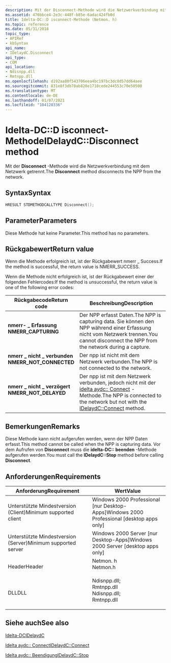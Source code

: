 ```yaml
---
description: Mit der Disconnect-Methode wird die Netzwerkverbindung mit dem Netzwerk getrennt.
ms.assetid: 476bbce4-2e3c-448f-b85e-6adac424fb0d
title: Idelta-DC::D isconnect-Methode (Netmon. h)
ms.topic: reference
ms.date: 05/31/2018
topic_type:
- APIRef
- kbSyntax
api_name:
- IDelaydC.Disconnect
api_type:
- COM
api_location:
- Ndisnpp.dll
- Rmtnpp.dll
ms.openlocfilehash: d192aa80f543706eea4bc197bc3dc8d57dd64aee
ms.sourcegitcommit: 831e8f3db78ab820e1710cede244553c70e50500
ms.translationtype: MT
ms.contentlocale: de-DE
ms.lasthandoff: 01/07/2021
ms.locfileid: "104128336"
---
```

# <a name="idelaydcdisconnect-method"></a><span data-ttu-id="5222a-103">Idelta-DC::D isconnect-Methode</span><span class="sxs-lookup"><span data-stu-id="5222a-103">IDelaydC::Disconnect method</span></span>

<span data-ttu-id="5222a-104">Mit der **Disconnect** -Methode wird die Netzwerkverbindung mit dem Netzwerk getrennt.</span><span class="sxs-lookup"><span data-stu-id="5222a-104">The **Disconnect** method disconnects the NPP from the network.</span></span>

## <a name="syntax"></a><span data-ttu-id="5222a-105">Syntax</span><span class="sxs-lookup"><span data-stu-id="5222a-105">Syntax</span></span>


```C++
HRESULT STDMETHODCALLTYPE Disconnect();
```



## <a name="parameters"></a><span data-ttu-id="5222a-106">Parameter</span><span class="sxs-lookup"><span data-stu-id="5222a-106">Parameters</span></span>

<span data-ttu-id="5222a-107">Diese Methode hat keine Parameter.</span><span class="sxs-lookup"><span data-stu-id="5222a-107">This method has no parameters.</span></span>

## <a name="return-value"></a><span data-ttu-id="5222a-108">Rückgabewert</span><span class="sxs-lookup"><span data-stu-id="5222a-108">Return value</span></span>

<span data-ttu-id="5222a-109">Wenn die Methode erfolgreich ist, ist der Rückgabewert nmerr \_ Success.</span><span class="sxs-lookup"><span data-stu-id="5222a-109">If the method is successful, the return value is NMERR\_SUCCESS.</span></span>

<span data-ttu-id="5222a-110">Wenn die Methode nicht erfolgreich ist, ist der Rückgabewert einer der folgenden Fehlercodes:</span><span class="sxs-lookup"><span data-stu-id="5222a-110">If the method is unsuccessful, the return value is one of the following error codes:</span></span>



| <span data-ttu-id="5222a-111">Rückgabecode</span><span class="sxs-lookup"><span data-stu-id="5222a-111">Return code</span></span>                                                                                          | <span data-ttu-id="5222a-112">Beschreibung</span><span class="sxs-lookup"><span data-stu-id="5222a-112">Description</span></span>                                                                                                       |
|------------------------------------------------------------------------------------------------------|-------------------------------------------------------------------------------------------------------------------|
| <dl> <span data-ttu-id="5222a-113"><dt>**nmerr- \_ Erfassung**</dt></span><span class="sxs-lookup"><span data-stu-id="5222a-113"><dt>**NMERR\_CAPTURING**</dt></span></span> </dl>      | <span data-ttu-id="5222a-114">Der NPP erfasst Daten.</span><span class="sxs-lookup"><span data-stu-id="5222a-114">The NPP is capturing data.</span></span> <span data-ttu-id="5222a-115">Sie können den NPP während einer Erfassung nicht vom Netzwerk trennen.</span><span class="sxs-lookup"><span data-stu-id="5222a-115">You cannot disconnect the NPP from the network during a capture.</span></span><br/>            |
| <dl> <span data-ttu-id="5222a-116"><dt>**nmerr \_ nicht \_ verbunden**</dt></span><span class="sxs-lookup"><span data-stu-id="5222a-116"><dt>**NMERR\_NOT\_CONNECTED**</dt></span></span> </dl> | <span data-ttu-id="5222a-117">Der npp ist nicht mit dem Netzwerk verbunden.</span><span class="sxs-lookup"><span data-stu-id="5222a-117">The NPP is not connected to the network.</span></span><br/>                                                               |
| <dl> <span data-ttu-id="5222a-118"><dt>**nmerr \_ nicht \_ verzögert**</dt></span><span class="sxs-lookup"><span data-stu-id="5222a-118"><dt>**NMERR\_NOT\_DELAYED**</dt></span></span> </dl>   | <span data-ttu-id="5222a-119">Der npp ist mit dem Netzwerk verbunden, jedoch nicht mit der [idelta aydc:: Connect](idelaydc-connect.md) -Methode.</span><span class="sxs-lookup"><span data-stu-id="5222a-119">The NPP is connected to the network but not with the [IDelaydC::Connect](idelaydc-connect.md) method.</span></span><br/> |



 

## <a name="remarks"></a><span data-ttu-id="5222a-120">Bemerkungen</span><span class="sxs-lookup"><span data-stu-id="5222a-120">Remarks</span></span>

<span data-ttu-id="5222a-121">Diese Methode kann nicht aufgerufen werden, wenn der NPP Daten erfasst.</span><span class="sxs-lookup"><span data-stu-id="5222a-121">This method cannot be called when the NPP is capturing data.</span></span> <span data-ttu-id="5222a-122">Vor dem Aufrufen von **Disconnect** muss die **idelta-DC:: beenden** -Methode aufgerufen werden.</span><span class="sxs-lookup"><span data-stu-id="5222a-122">You must call the **IDelaydC::Stop** method before calling **Disconnect**.</span></span>

## <a name="requirements"></a><span data-ttu-id="5222a-123">Anforderungen</span><span class="sxs-lookup"><span data-stu-id="5222a-123">Requirements</span></span>



| <span data-ttu-id="5222a-124">Anforderung</span><span class="sxs-lookup"><span data-stu-id="5222a-124">Requirement</span></span> | <span data-ttu-id="5222a-125">Wert</span><span class="sxs-lookup"><span data-stu-id="5222a-125">Value</span></span> |
|-------------------------------------|----------------------------------------------------------------------------------------------------------------------------------------------------------|
| <span data-ttu-id="5222a-126">Unterstützte Mindestversion (Client)</span><span class="sxs-lookup"><span data-stu-id="5222a-126">Minimum supported client</span></span><br/> | <span data-ttu-id="5222a-127">Windows 2000 Professional \[nur Desktop-Apps\]</span><span class="sxs-lookup"><span data-stu-id="5222a-127">Windows 2000 Professional \[desktop apps only\]</span></span><br/>                                                                                               |
| <span data-ttu-id="5222a-128">Unterstützte Mindestversion (Server)</span><span class="sxs-lookup"><span data-stu-id="5222a-128">Minimum supported server</span></span><br/> | <span data-ttu-id="5222a-129">Windows 2000 Server \[nur Desktop-Apps\]</span><span class="sxs-lookup"><span data-stu-id="5222a-129">Windows 2000 Server \[desktop apps only\]</span></span><br/>                                                                                                     |
| <span data-ttu-id="5222a-130">Header</span><span class="sxs-lookup"><span data-stu-id="5222a-130">Header</span></span><br/>                   | <dl> <span data-ttu-id="5222a-131"><dt>Netmon. h</dt></span><span class="sxs-lookup"><span data-stu-id="5222a-131"><dt>Netmon.h</dt></span></span> </dl>                                                                      |
| <span data-ttu-id="5222a-132">DLL</span><span class="sxs-lookup"><span data-stu-id="5222a-132">DLL</span></span><br/>                      | <dl> <span data-ttu-id="5222a-133"><dt>Ndisnpp.dll; </dt> <dt>Rmtnpp.dll</dt></span><span class="sxs-lookup"><span data-stu-id="5222a-133"><dt>Ndisnpp.dll; </dt> <dt>Rmtnpp.dll</dt></span></span> </dl> |



## <a name="see-also"></a><span data-ttu-id="5222a-134">Siehe auch</span><span class="sxs-lookup"><span data-stu-id="5222a-134">See also</span></span>

<dl> <dt>

[<span data-ttu-id="5222a-135">Idelta-DC</span><span class="sxs-lookup"><span data-stu-id="5222a-135">IDelaydC</span></span>](idelaydc.md)
</dt> <dt>

[<span data-ttu-id="5222a-136">Idelta aydc:: Connect</span><span class="sxs-lookup"><span data-stu-id="5222a-136">IDelaydC::Connect</span></span>](idelaydc-connect.md)
</dt> <dt>

[<span data-ttu-id="5222a-137">Idelta aydc:: Beendigung</span><span class="sxs-lookup"><span data-stu-id="5222a-137">IDelaydC::Stop</span></span>](idelaydc-stop.md)
</dt> </dl>

 

 




